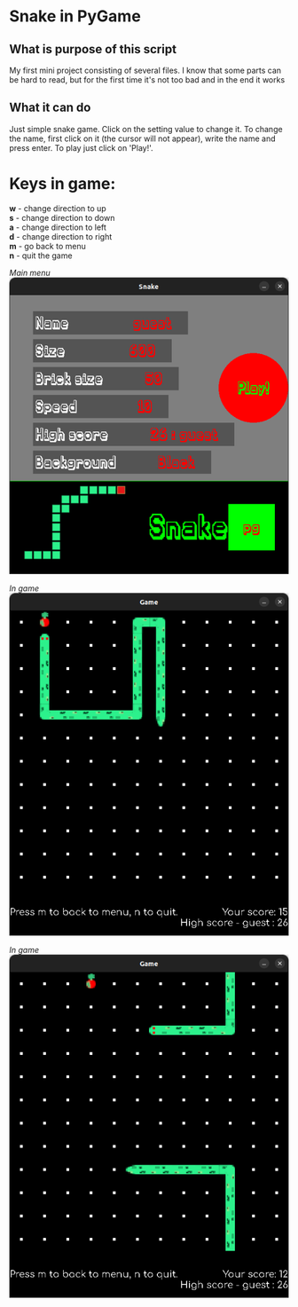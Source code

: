 # Snake in PyGame

## What is purpose of this script
My first mini project consisting of several files. I know that some parts can be hard to read, but for the first time it's not too bad and in the end it works

## What it can do
Just simple snake game. Click on the setting value to change it. To change the name, first click on it (the cursor will not appear), write the name and press enter. To play just click on 'Play!'.
# Keys in game:
**w** - change direction to up \
**s** - change direction to down \
**a** - change direction to left \
**d** - change direction to right \
**m** - go back to menu \
**n** - quit the game 

_Main menu_
![Main menu](./screenshots/screen1.png)

_In game_
![In game](./screenshots/screen2.png)

_In game_
![In game](./screenshots/screen3.png)
